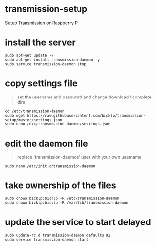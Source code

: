 # transmission-setup
Setup Transmission on Raspberry Pi

# install the server
```
sudo apt-get update -y
sudo apt-get install transmission-daemon -y
sudo service transmission-daemon stop
```

# copy settings file
>set the username and password and change download / complete dirs

```
cd /etc/transmission-daemon
sudo wget https://raw.githubusercontent.com/bicklp/transmission-setup/master/settings.json
sudo nano /etc/transmission-daemon/settings.json
```
# edit the daemon file
>replace 'transmission-daemon' user with your own username

```
sudo nano /etc/init.d/transmission-daemon
```
# take ownership of the files
```
sudo chown bicklp:bicklp -R /etc/transmission-daemon
sudo chown bicklp:bicklp -R /var/lib/transmission-daemon
```
# update the service to start delayed
```
sudo update-rc.d transmission-daemon defaults 92
sudo service transmission-daemon start
```
